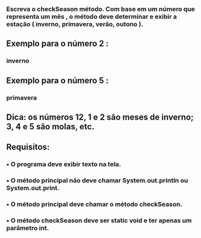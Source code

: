 ### Escreva o checkSeason método. Com base em um número que representa um mês , o método deve determinar e exibir a estação ( inverno, primavera, verão, outono ).
##
## Exemplo para o número 2 :
 ### inverno
## Exemplo para o número 5 : 
### primavera
##
## Dica: os números 12, 1 e 2 são meses de inverno; 3, 4 e 5 são molas, etc.

## Requisitos:
### •	O programa deve exibir texto na tela.

### •	O método principal não deve chamar System.out.println ou System.out.print.

### •	O método principal deve chamar o método checkSeason.

### •	O método checkSeason deve ser static void e ter apenas um parâmetro int.
